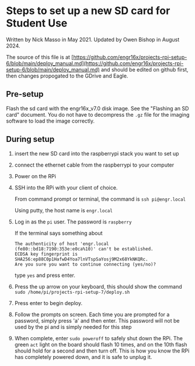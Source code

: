 # Steps to set up a new SD card for Student Use

Written by Nick Masso in May 2021.
Updated by Owen Bishop in August 2024.

The source of this file is at [https://github.com/engr16x/projects-rpi-setup-6/blob/main/deploy_manual.md](https://github.com/engr16x/projects-rpi-setup-6/blob/main/deploy_manual.md) and should be edited on github first, then changes propogated to the GDrive and Eagle.

## Pre-setup

Flash the sd card with the engr16x_v7.0 disk image. See the "Flashing an SD card" document. You do not have to decompress the `.gz` file for the imaging software to load the image correctly. 

## During setup

1.  insert the new SD card into the raspberrypi stack you want to set up

2.  connect the ethernet cable from the raspberrypi to your computer

3.  Power on the RPi

4.  SSH into the RPi with your client of choice. 
    
    From command prompt or terminal, the command is `ssh pi@engr.local`
    
    Using putty, the host name is `engr.local`
    
5.  Log in as the `pi` user. The password is `raspberry`

    If the terminal says something about 
    
    ```
    The authenticity of host 'engr.local (fe80::bd18:7190:353e:e0ca%10)' can't be established.
    ECDSA key fingerprint is SHA256:ep88C0p1HafwD4Yoa7lnVTspSaYosj9M2x68YkNKQRc.
    Are you sure you want to continue connecting (yes/no)?
    ```
    
    type `yes` and press enter.

6.  Press the up arrow on your keyboard, this should show the command `sudo /home/pi/projects-rpi-setup-7/deploy.sh`

7.  Press enter to begin deploy.

8.  Follow the prompts on screen. Each time you are prompted for a password, simply press 'a' and then enter. This password will not be used by the pi and is simply needed for this step

9.  When complete, enter `sudo poweroff` to safely shut down the RPi. The green `act` light on the board should flash 10 times, and on the 10th flash should hold for a second and then turn off. This is how you know the RPi has completely powered down, and it is safe to unplug it.
